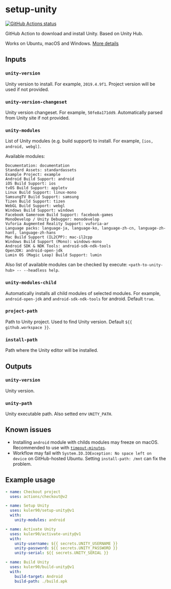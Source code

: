 # setup-unity

<p align="left">
  <a href="https://github.com/kuler90/setup-unity/actions"><img alt="GitHub Actions status" src="https://github.com/kuler90/setup-unity/workflows/test/badge.svg?branch=master"></a>
</p>

GitHub Action to download and install Unity. Based on Unity Hub.

Works on Ubuntu, macOS and Windows. [More details](https://github.com/kuler90/setup-unity/actions/runs/349277097)

## Inputs

### `unity-version`

Unity version to install. For example, `2019.4.9f1`. Project version will be used if not provided.

### `unity-version-changeset`

Unity version changeset. For example, `50fe8a171dd9`. Automatically parsed from Unity site if not provided.

### `unity-modules`

List of Unity modules (e.g. build support) to install. For example, `[ios, android, webgl]`.

Available modules:

    Documentation: documentation
    Standard Assets: standardassets
    Example Project: example
    Android Build Support: android
    iOS Build Support: ios
    tvOS Build Support: appletv
    Linux Build Support: linux-mono
    SamsungTV Build Support: samsung
    Tizen Build Support: tizen
    WebGL Build Support: webgl
    Windows Build Support: windows
    Facebook Gameroom Build Support: facebook-games
    MonoDevelop / Unity Debugger: monodevelop
    Vuforia Augmented Reality Support: vuforia-ar
    Language packs: language-ja, language-ko, language-zh-cn, language-zh-hant, language-zh-hans
    Mac Build Support (IL2CPP): mac-il2cpp
    Windows Build Support (Mono): windows-mono
    Android SDK & NDK Tools: android-sdk-ndk-tools
    OpenJDK: android-open-jdk
    Lumin OS (Magic Leap) Build Support: lumin

Also list of available modules can be checked by execute: `<path-to-unity-hub> -- --headless help`.

### `unity-modules-child`

Automatically installs all child modules of selected modules. For example, `android-open-jdk` and `android-sdk-ndk-tools` for android. Default `true`.

### `project-path`

Path to Unity project. Used to find Unity version. Default `${{ github.workspace }}`.

### `install-path`

Path where the Unity editor will be installed.

## Outputs

### `unity-version`

Unity version.

### `unity-path`

Unity executable path. Also setted env `UNITY_PATH`.

## Known issues

 - Installing `android` module with childs modules may freeze on macOS. Recommended to use with [`timeout-minutes`](https://docs.github.com/en/free-pro-team@latest/actions/reference/workflow-syntax-for-github-actions#jobsjob_idstepstimeout-minutes).
 - Workflow may fail with `System.IO.IOException: No space left on device` on GitHub-hosted Ubuntu. Setting `install-path: /mnt` can fix the problem.

## Example usage

```yaml
- name: Checkout project
  uses: actions/checkout@v2

- name: Setup Unity
  uses: kuler90/setup-unity@v1
  with:
    unity-modules: android

- name: Activate Unity
  uses: kuler90/activate-unity@v1
  with:
    unity-username: ${{ secrets.UNITY_USERNAME }}
    unity-password: ${{ secrets.UNITY_PASSWORD }}
    unity-serial: ${{ secrets.UNITY_SERIAL }}

- name: Build Unity
  uses: kuler90/build-unity@v1
  with:
    build-target: Android
    build-path: ./build.apk
```
